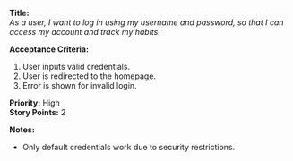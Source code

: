 **Title:**  
_As a user, I want to log in using my username and password, so that I can access my account and track my habits._

**Acceptance Criteria:**  
1. User inputs valid credentials.  
2. User is redirected to the homepage.  
3. Error is shown for invalid login.

**Priority:** High  
**Story Points:** 2  

**Notes:**  
- Only default credentials work due to security restrictions.  
